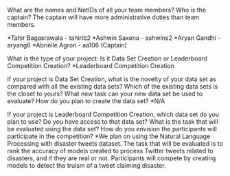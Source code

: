 What are the names and NetIDs of all your team members? Who is the captain? The captain will have more administrative duties than team members.

*Tahir Bagasrawala - tahirib2 
*Ashwin Saxena - ashwins2 
*Aryan Gandhi - aryang6 
*Abrielle Agron - aa106 (Captain) 

What is the type of your project: Is it Data Set Creation or Leaderboard Competition Creation? 
*Leaderboard Competition Creation

If your project is Data Set Creation, what is the novelty of your data set as compared with all the existing data sets? Which of the existing data sets is the closet to yours? What new task can your new data set be used to evaluate? How do you plan to create the data set? 
*N/A

If your project is Leaderboard Competition Creation, which data set do you plan to use? Do you have access to that data set?  What is the task that will be evaluated using the data set? How do you envision the participants will participate in the competition? 
*We plan on using the Natural Language Processing with disaster tweets dataset. The task that will be evaluated is to rank the accuracy of models created to process Twitter tweets related to disasters, and if they are real or not. Participants will compete by creating models to detect the truism of a tweet claiming disaster.
